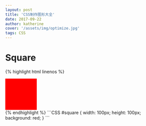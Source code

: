 ```yaml
---
layout: post
title: 'CSS制作图形大全'
date: 2017-09-22
author: katherine
cover: '/assets/img/optimize.jpg'
tags: CSS
---
```


# Square

{% highlight html linenos %}
<html>
    <head>
        <meta charset="UTF-8">
        <title></title>
    </head>
    <body>
        <div style="width: 100px;height: 100px;background: red;"></div>
    </body>
</html>
{% endhighlight %}
```CSS
#square {
    width: 100px;
    height: 100px;
    background: red;
}
```